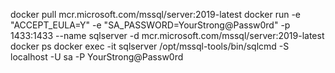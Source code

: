 


docker pull mcr.microsoft.com/mssql/server:2019-latest
docker run -e "ACCEPT_EULA=Y" -e "SA_PASSWORD=YourStrong@Passw0rd" -p 1433:1433 --name sqlserver -d mcr.microsoft.com/mssql/server:2019-latest
docker ps
docker exec -it sqlserver /opt/mssql-tools/bin/sqlcmd -S localhost -U sa -P YourStrong@Passw0rd


